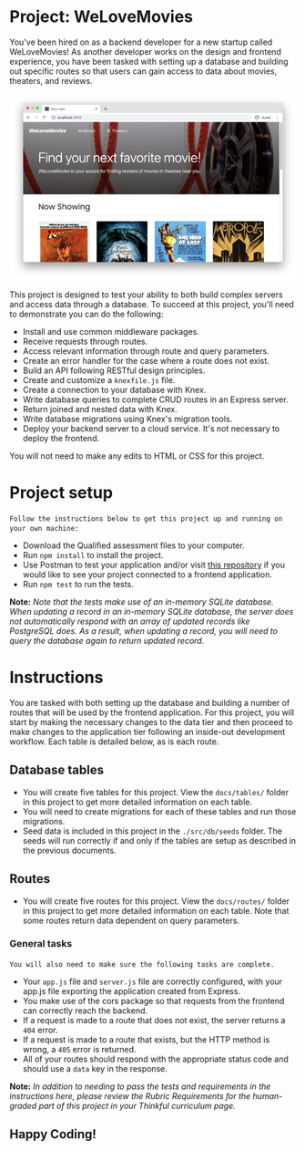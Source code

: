 # Project: WeLoveMovies

You've been hired on as a backend developer for a new startup called WeLoveMovies! As another developer works on the design and frontend experience, you have been tasked with setting up a database and building out specific routes so that users can gain access to data about movies, theaters, and reviews.

<img src="./instructions-photo.png" />

This project is designed to test your ability to both build complex servers and access data through a database. To succeed at this project, you'll need to demonstrate you can do the following:

* Install and use common middleware packages.
* Receive requests through routes.
* Access relevant information through route and query parameters.
* Create an error handler for the case where a route does not exist.
* Build an API following RESTful design principles.
* Create and customize a `knexfile.js` file.
* Create a connection to your database with Knex.
* Write database queries to complete CRUD routes in an Express server.
* Return joined and nested data with Knex.
* Write database migrations using Knex's migration tools.
* Deploy your backend server to a cloud service. It's not necessary to deploy the frontend.

You will not need to make any edits to HTML or CSS for this project.

# Project setup

`Follow the instructions below to get this project up and running on your own machine:`

* Download the Qualified assessment files to your computer.
* Run `npm install` to install the project.
* Use Postman to test your application and/or visit [this repository](https://github.com/BountyFiveO/WeLoveMovies-Front-end) if you would like to see your project connected to a frontend application.
* Run `npm test` to run the tests.

__Note:__ *Note that the tests make use of an in-memory SQLite database. When updating a record in an in-memory SQLite database, the server does not automatically respond with an array of updated records like PostgreSQL does. As a result, when updating a record, you will need to query the database again to return updated record.*

# Instructions

You are tasked with both setting up the database and building a number of routes that will be used by the frontend application. For this project, you will start by making the necessary changes to the data tier and then proceed to make changes to the application tier following an inside-out development workflow. Each table is detailed below, as is each route.

## Database tables

* You will create five tables for this project. View the `docs/tables/` folder in this project to get more detailed information on each table.
* You will need to create migrations for each of these tables and run those migrations.
* Seed data is included in this project in the `./src/db/seeds` folder. The seeds will run correctly if and only if the tables are setup as described in the previous documents.

## Routes

* You will create five routes for this project. View the `docs/routes/` folder in this project to get more detailed information on each table. Note that some routes return data dependent on query parameters.

### General tasks

`You will also need to make sure the following tasks are complete.`

* Your `app.js` file and `server.js` file are correctly configured, with your app.js file exporting the application created from Express.
* You make use of the cors package so that requests from the frontend can correctly reach the backend.
* If a request is made to a route that does not exist, the server returns a `404` error.
* If a request is made to a route that exists, but the HTTP method is wrong, a `405` error is returned.
* All of your routes should respond with the appropriate status code and should use a `data` key in the response.

__Note:__ *In addition to needing to pass the tests and requirements in the instructions here, please review the Rubric Requirements for the human-graded part of this project in your Thinkful curriculum page.*

## Happy Coding!
